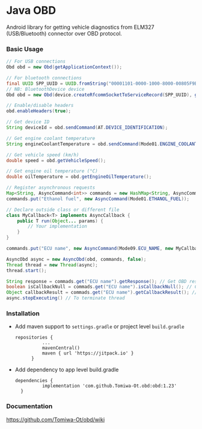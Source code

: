# Java OBD
Android library for getting vehicle diagnostics from ELM327 (USB/Bluetooth) connector over OBD protocol.

### Basic Usage
```java
// For USB connections
Obd obd = new Obd(getApplicationContext());

// For bluetooth connections
final UUID SPP_UUID = UUID.fromString("00001101-0000-1000-8000-00805F9B34FB");
// NB: BluetoothDevice device
Obd obd = new Obd(device.createRfcommSocketToServiceRecord(SPP_UUID), getApplicationContext());

// Enable/disable headers
obd.enableHeaders(true);

// Get device ID
String deviceId = obd.sendCommand(AT.DEVICE_IDENTIFICATION);

// Get engine coolant temperature
String engineCoolantTemperature = obd.sendCommand(Mode01.ENGINE_COOLANT_TEMPERATURE);

// Get vehicle speed (km/h)
double speed = obd.getVehicleSpeed();

// Get engine oil temperature (°C)
double oilTemperature = obd.getEngineOilTemperature();

// Register asynchronous requests
Map<String, AsyncCommand<int>> commands = new HashMap<String, AsyncCommand<int>>();
commands.put("Ethanol fuel", new AsyncCommand(Mode01.ETHANOL_FUEL));

// Declare outside class or different file
class MyCallback<T> implements AsyncCallback {
    public T run(Object... params) {
        // Your implementation
    }
}

commands.put("ECU name", new AsyncCommand(Mode09.ECU_NAME, new MyCallback<int>(), new Object[]{}));

AsyncObd async = new AsyncObd(obd, commands, false);
Thread thread = new Thread(async);
thread.start();

String response = commads.get("ECU name").getResponse(); // Get OBD response
boolean isCallbackNull = commads.get("ECU name").isCallbackNull(); // Check if async command has callback
Object callbackResult = commads.get("ECU name").getCallbackResult(); // Get callback output
async.stopExecuting() // To terminate thread
```

### Installation
- Add maven support to ```settings.gradle``` or project level ```build.gradle```
  
  ```
  repositories {
	        ...
	        mavenCentral()
	        maven { url 'https://jitpack.io' }
	    }	
  ```
- Add dependency to app level build.gradle

  ```
  dependencies {
	        implementation 'com.github.Tomiwa-Ot.obd:obd:1.23'
	}
  ```
  
### Documentation
https://github.com/Tomiwa-Ot/obd/wiki
